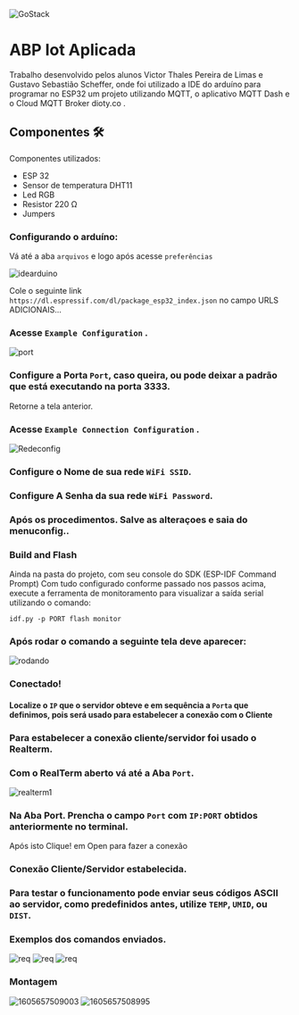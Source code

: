 <img alt="GoStack" src="https://lh6.googleusercontent.com/proxy/K5fmOf83OCmcXLL6A8C661JiY_kCgEehnEzR8zyhludeemsL9n4R3vq1Q2aQBN_Vvd1PucGHzvY21aQNl_mvkhHDVNTAeFlgTLxVWaAQ4_eX" />

# ABP Iot Aplicada

Trabalho desenvolvido pelos alunos Victor Thales Pereira de Limas e Gustavo Sebastião Scheffer, onde foi utilizado a IDE do arduíno para programar no ESP32 um projeto utilizando MQTT, o aplicativo MQTT Dash e o Cloud MQTT Broker dioty.co .

## Componentes 🛠
Componentes utilizados: 
- ESP 32
- Sensor de temperatura DHT11
- Led RGB
- Resistor 220 Ω
- Jumpers

### Configurando o arduíno:

Vá até a aba `arquivos` e logo após acesse `preferências`

![idearduino](https://media.discordapp.net/attachments/689821241023922194/786334688012009482/unknown.png)

Cole o seguinte link `https://dl.espressif.com/dl/package_esp32_index.json` no campo URLS ADICIONAIS...

### Acesse `Example Configuration` .

![port](https://user-images.githubusercontent.com/56330822/99081795-190acd00-25a2-11eb-8f07-d66c372a836d.PNG)

### Configure a Porta `Port`, caso queira, ou  pode deixar a padrão que está executando na porta 3333.

Retorne a tela anterior.

### Acesse `Example Connection Configuration` .

![Redeconfig](https://media.discordapp.net/attachments/689821241023922194/778959451876884520/unknown.png?width=845&height=475)

### Configure o Nome de sua rede `WiFi SSID`. 
### Configure A Senha da sua rede `WiFi Password`.
### Após os procedimentos. Salve as alteraçoes e saia do menuconfig..

### Build and Flash

Ainda na pasta do projeto, com seu console do SDK (ESP-IDF Command Prompt) 
Com tudo configurado conforme passado nos passos acima, execute a ferramenta de monitoramento para visualizar a saída serial utilizando o comando:

```
idf.py -p PORT flash monitor
```

### Após rodar o comando a seguinte tela deve aparecer:

![rodando](https://media.discordapp.net/attachments/689821241023922194/778960988601843732/unknown.png?width=845&height=475)

### Conectado!

#### Localize o `IP` que o servidor obteve e em sequência a `Porta` que definimos, pois será usado para estabelecer a conexão com o Cliente

### Para estabelecer a conexão cliente/servidor foi usado o Realterm.

### Com o RealTerm aberto vá até a Aba `Port`.

![realterm1](https://media.discordapp.net/attachments/689821241023922194/778961622202449920/unknown.png?width=845&height=475)

### Na Aba Port. Prencha o campo `Port` com `IP:PORT` obtidos anteriormente no terminal. 
Após isto Clique! em Open para fazer a conexão

### Conexão Cliente/Servidor estabelecida.

### Para testar o funcionamento pode enviar seus códigos ASCII ao servidor, como predefinidos antes, utilize `TEMP`, `UMID`, ou `DIST`.

### Exemplos dos comandos enviados.

![req](https://media.discordapp.net/attachments/689821241023922194/778955507419185162/TEMP.png?width=845&height=475)
![req](https://media.discordapp.net/attachments/689821241023922194/778955510145220618/umid.png?width=845&height=475)
![req](https://media.discordapp.net/attachments/689821241023922194/778955494454460416/dist.png?width=845&height=475)


### Montagem

![1605657509003](https://media.discordapp.net/attachments/689821241023922194/778964352933036042/image0.jpg?width=356&height=475)
![1605657508995](https://media.discordapp.net/attachments/689821241023922194/778964354690580480/image2.jpg?width=356&height=475)
